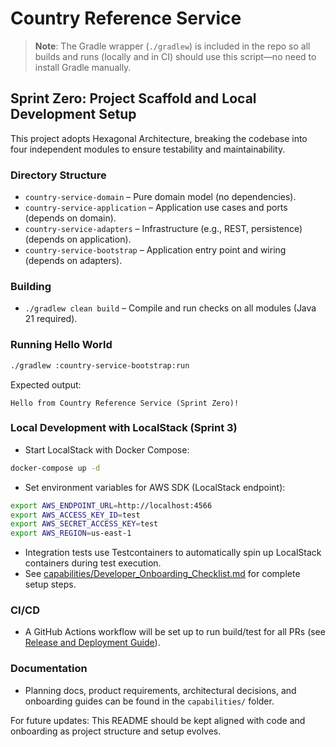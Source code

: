 # Country Reference Service

> **Note**: The Gradle wrapper (`./gradlew`) is included in the repo so all builds and runs (locally and in CI) should use this script—no need to install Gradle manually.

## Sprint Zero: Project Scaffold and Local Development Setup

This project adopts Hexagonal Architecture, breaking the codebase into four independent modules to ensure testability and maintainability.

### Directory Structure
- `country-service-domain` – Pure domain model (no dependencies).
- `country-service-application` – Application use cases and ports (depends on domain).
- `country-service-adapters` – Infrastructure (e.g., REST, persistence) (depends on application).
- `country-service-bootstrap` – Application entry point and wiring (depends on adapters).

### Building
- `./gradlew clean build` – Compile and run checks on all modules (Java 21 required).

### Running Hello World
```bash  
./gradlew :country-service-bootstrap:run
```
Expected output:
```
Hello from Country Reference Service (Sprint Zero)!
```

### Local Development with LocalStack (Sprint 3)
- Start LocalStack with Docker Compose:
```bash
docker-compose up -d
```
- Set environment variables for AWS SDK (LocalStack endpoint):
```bash
export AWS_ENDPOINT_URL=http://localhost:4566
export AWS_ACCESS_KEY_ID=test
export AWS_SECRET_ACCESS_KEY=test
export AWS_REGION=us-east-1
```
- Integration tests use Testcontainers to automatically spin up LocalStack containers during test execution.
- See [capabilities/Developer_Onboarding_Checklist.md](capabilities/Developer_Onboarding_Checklist.md) for complete setup steps.

### CI/CD
- A GitHub Actions workflow will be set up to run build/test for all PRs (see [Release and Deployment Guide](capabilities/Release_and_Deployment_Guide.md)).

### Documentation
- Planning docs, product requirements, architectural decisions, and onboarding guides can be found in the `capabilities/` folder.

For future updates: This README should be kept aligned with code and onboarding as project structure and setup evolves.

